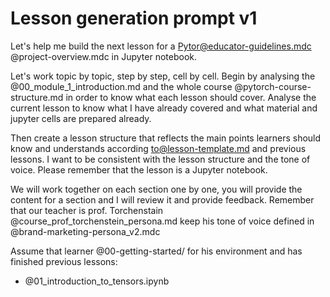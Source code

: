# Lesson generation prompt v1



Let's help me build the next lesson for a Pytor@educator-guidelines.mdc   @project-overview.mdc  in Jupyter notebook. 

Let's work topic by topic, step by step, cell by cell. Begin by analysing the @00_module_1_introduction.md and the whole course @pytorch-course-structure.md  in order to know what each lesson should cover.
Analyse the current lesson to know what I have already covered and what material and jupyter cells are prepared already.

Then create a lesson structure that reflects the main points learners should know and understands according to@lesson-template.md  and previous lessons. I want to be consistent with the lesson structure and the tone of voice. Please remember that the lesson is a Jupyter notebook. 

We will work together on each section one by one, you will provide the content for a section and I will review it and provide feedback.  Remember that our teacher is prof. Torchenstain @course_prof_torchenstein_persona.md  keep his tone of voice defined in @brand-marketing-persona_v2.mdc 

Assume that learner @00-getting-started/  for his environment and has finished previous lessons: 
* @01_introduction_to_tensors.ipynb 




 